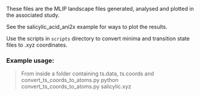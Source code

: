 These files are the MLIP landscape files generated, analysed and plotted in the associated study.

See the salicylic_acid_ani2x example for ways to plot the results. 

Use the scripts in `scripts` directory to convert minima and transition state files to .xyz coordinates. 

### Example usage:

> From inside a folder containing ts.data, ts.coords and convert_ts_coords_to_atoms.py
python convert_ts_coords_to_atoms.py salicylic.xyz